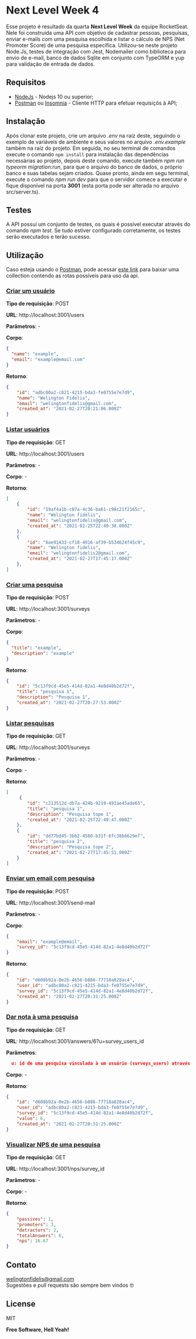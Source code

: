# Next Level Week 4

Esse projeto é resultado da quarta **Next Level Week** da equipe RocketSeat. Nele foi construida uma API com objetivo de cadastrar pessoas, pesquisas, enviar e-mails com uma pesquisa escolhida e listar o cálculo de NPS (Net Promoter Score) de uma pesquisa específica. Utilizou-se neste projeto Node.Js, testes de integração com Jest, Nodemailer como biblioteca para envio de e-mail, banco de dados Sqlite em conjunto com TypeORM e yup para validação de entrada de dados.

## Requisitos

* [NodeJs] - Nodejs 10 ou superior;
* [Postman] ou [Insomnia] - Cliente HTTP para efetuar requisiçõs à API;

## Instalação

Após clonar este projeto, crie um arquivo *.env* na raíz deste, seguindo o exemplo de variáveis de ambiente e seus valores no arquivo *.env.example* também na raíz do projeto. Em seguida, no seu terminal de comandos execute o comando `npm install` para instalação das dependências necessárias ao projeto, depois deste comando, execute também *npm run typeorm migration:run*, para que o arquivo do banco de dados, o próprio banco e suas tabelas sejam criados. Quase pronto, ainda em segu terminal, execute o comando *npm run dev* para que o servidor comece a executar e fique disponível na porta **3001** (esta porta pode ser alterada no arquivo src/server.ts).

## Testes
A API possui um conjunto de testes, os quais é possível executar através do comando *npm test*. Se tudo estiver configurado corretamente, os testes serão executados e terão sucesso.

## Utilização
Caso esteja usando o [Postman], pode acessar [este link] para baixar uma collection contendo as rotas possíveis para uso da api.

### <u>Criar um usuário</u>

**Tipo de requisição**: POST

**URL**: http://localhost:3001/users

**Parâmetros**: -

**Corpo**: 
```json
{
  "name": "example",
  "email": "example@email.com"
}
```

**Retorno**: 
```json
{
    "id": "adbc80a2-c821-4215-bda3-fe0755e7e7d9",
    "name": "Welington Fidelis",
    "email": "welingtonfidelis@gmail.com",
    "created_at": "2021-02-27T20:21:06.000Z"
}
```

### <u>Listar usuários</u>

**Tipo de requisição**: GET

**URL**: http://localhost:3001/users

**Parâmetros**: -

**Corpo**: -

**Retorno**: 
```json
[
    {
        "id": "19af4a1b-c07a-4c36-ba61-c98c21f2165c",
        "name": "Welington fidelis",
        "email": "welingtonfidelis@gmail.com",
        "created_at": "2021-02-25T22:49:38.000Z"
    },
    {
        "id": "6ae91433-cf18-4916-af39-b534624f45c9",
        "name": "Welington fidelis",
        "email": "welingtonfidelis2@gmail.com",
        "created_at": "2021-02-27T17:45:17.000Z"
    },
]
```

### <u>Criar uma pesquisa</u>

**Tipo de requisição**: POST

**URL**: http://localhost:3001/surveys

**Parâmetros**: -

**Corpo**: 
```json
{
  "title": "example",
  "description": "example"
}
```

**Retorno**: 
```json
{
    "id": "5c13f9cd-45e5-414d-82a1-4e8d40b2d72f",
    "title": "pesquisa 1",
    "description": "Pesquisa 1",
    "created_at": "2021-02-27T20:27:53.000Z"
}
```

### <u>Listar pesquisas</u>

**Tipo de requisição**: GET

**URL**: http://localhost:3001/surveys

**Parâmetros**: -

**Corpo**: -

**Retorno**: 
```json
[
     {
        "id": "c213512d-db7a-424b-9219-491ae45ade65",
        "title": "pesquisa 1",
        "description": "Pesquisa tope 1",
        "created_at": "2021-02-25T22:49:47.000Z"
    },
    {
        "id": "dd77bd45-3bb2-4560-b31f-6fc38b6629ef",
        "title": "pesquisa 2",
        "description": "Pesquisa tope 2",
        "created_at": "2021-02-27T17:45:51.000Z"
    }
]
```

### <u>Enviar um email com pesquisa</u>

**Tipo de requisição**: POST

**URL**: http://localhost:3001/send-mail

**Parâmetros**: -

**Corpo**: 
```json
{
    "email": "example@email",
    "survey_id": "5c13f9cd-45e5-414d-82a1-4e8d40b2d72f"
}
```

**Retorno**: 
```json
{
    "id": "d608b92a-0e2b-4656-b886-77718a028ac4",
    "user_id": "adbc80a2-c821-4215-bda3-fe0755e7e7d9",
    "survey_id": "5c13f9cd-45e5-414d-82a1-4e8d40b2d72f",
    "created_at": "2021-02-27T20:31:25.000Z"
}
```

### <u>Dar nota à uma pesquisa</u>

**Tipo de requisição**: GET

**URL**: http://localhost:3001/answers/6?u=survey_users_id

**Parâmetros**: 
```json
  u: id de uma pesquisa vinculada à um usuário (surveys_users) através do envio de email de uma pesquisa
```

**Corpo**: -

**Retorno**: 
```json
{
    "id": "d608b92a-0e2b-4656-b886-77718a028ac4",
    "user_id": "adbc80a2-c821-4215-bda3-fe0755e7e7d9",
    "survey_id": "5c13f9cd-45e5-414d-82a1-4e8d40b2d72f",
    "value": 6,
    "created_at": "2021-02-27T20:31:25.000Z"
}
```

### <u>Visualizar NPS de uma pesquisa</u>

**Tipo de requisição**: GET

**URL**: http://localhost:3001/nps/survey_id

**Parâmetros**: -

**Corpo**: -

**Retorno**: 
```json
{
    "passives": 1,
    "promoters": 3,
    "detractors": 2,
    "totalAnswers": 6,
    "nps": 16.67
}
```

## Contato
welingtonfidelis@gmail.com
<br>
Sugestões e pull requests são sempre bem vindos 🤓 

License
----

MIT

**Free Software, Hell Yeah!**

[Expo]: <https://expo.io/>
[NodeJs]: <https://nodejs.org/en/>
[knex]: <http://knexjs.org/>
[Sequelize]: <https://sequelize.org/>
[Postman]: <https://www.postman.com/downloads/>
[Insomnia]: <https://insomnia.rest/download/core/?&ref=>
[este link]: <https://www.getpostman.com/collections/9fe29fdf47350614cc8e>